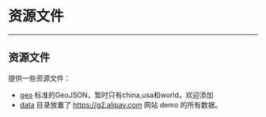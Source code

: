 # 资源文件

---
资源文件
---

提供一些资源文件：

* [geo](https://github.com/antvis/resource/tree/master/geo) 标准的GeoJSON，暂时只有china,usa和world，欢迎添加
* [data](https://github.com/antvis/resource/tree/master/data) 目录放置了 https://g2.alipay.com 网站 demo 的所有数据。
